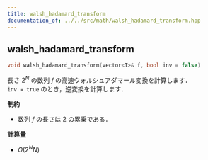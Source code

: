 ```yaml
---
title: walsh_hadamard_transform
documentation_of: ../../src/math/walsh_hadamard_transform.hpp
---
```


## walsh_hadamard_transform

```cpp
void walsh_hadamard_transform(vector<T>& f, bool inv = false)
```

長さ $2^N$ の数列 $f$ の高速ウォルシュアダマール変換を計算します．<br>
`inv = true` のとき，逆変換を計算します．

**制約**

- 数列 $f$ の長さは $2$ の累乗である．

**計算量**

- $O(2^N N)$